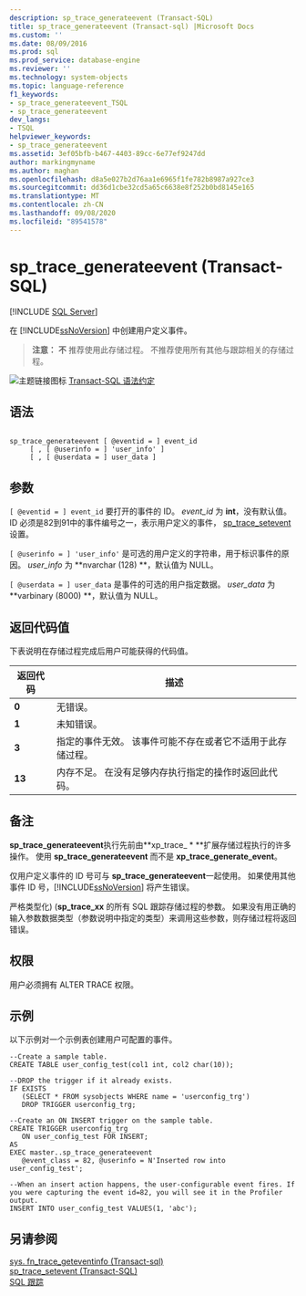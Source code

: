 ```yaml
---
description: sp_trace_generateevent (Transact-SQL)
title: sp_trace_generateevent (Transact-sql) |Microsoft Docs
ms.custom: ''
ms.date: 08/09/2016
ms.prod: sql
ms.prod_service: database-engine
ms.reviewer: ''
ms.technology: system-objects
ms.topic: language-reference
f1_keywords:
- sp_trace_generateevent_TSQL
- sp_trace_generateevent
dev_langs:
- TSQL
helpviewer_keywords:
- sp_trace_generateevent
ms.assetid: 3ef05bfb-b467-4403-89cc-6e77ef9247dd
author: markingmyname
ms.author: maghan
ms.openlocfilehash: d8a5e027b2d76aa1e6965f1fe782b8987a927ce3
ms.sourcegitcommit: dd36d1cbe32cd5a65c6638e8f252b0bd8145e165
ms.translationtype: MT
ms.contentlocale: zh-CN
ms.lasthandoff: 09/08/2020
ms.locfileid: "89541578"
---
```

# <a name="sp_trace_generateevent-transact-sql"></a>sp_trace_generateevent (Transact-SQL)
[!INCLUDE [SQL Server](../../includes/applies-to-version/sqlserver.md)]

  在 [!INCLUDE[ssNoVersion](../../includes/ssnoversion-md.md)] 中创建用户定义事件。  
  
>**注意：** **不** 推荐使用此存储过程。 不推荐使用所有其他与跟踪相关的存储过程。  
  
  
 ![主题链接图标](../../database-engine/configure-windows/media/topic-link.gif "“主题链接”图标") [Transact-SQL 语法约定](../../t-sql/language-elements/transact-sql-syntax-conventions-transact-sql.md)  
  
## <a name="syntax"></a>语法  
  
```  
  
sp_trace_generateevent [ @eventid = ] event_id   
     [ , [ @userinfo = ] 'user_info' ]  
     [ , [ @userdata = ] user_data ]  
```  
  
## <a name="arguments"></a>参数  
`[ @eventid = ] event_id` 要打开的事件的 ID。 *event_id* 为 **int**，没有默认值。 ID 必须是82到91中的事件编号之一，表示用户定义的事件， [sp_trace_setevent](../../relational-databases/system-stored-procedures/sp-trace-setevent-transact-sql.md)设置。  
  
`[ @userinfo = ] 'user_info'` 是可选的用户定义的字符串，用于标识事件的原因。 *user_info* 为 **nvarchar (128) **，默认值为 NULL。  
  
`[ @userdata = ] user_data` 是事件的可选的用户指定数据。 *user_data* 为 **varbinary (8000) **，默认值为 NULL。  
  
## <a name="return-code-values"></a>返回代码值  
 下表说明在存储过程完成后用户可能获得的代码值。  
  
|返回代码|描述|  
|-----------------|-----------------|  
|**0**|无错误。|  
|**1**|未知错误。|  
|**3**|指定的事件无效。 该事件可能不存在或者它不适用于此存储过程。|  
|**13**|内存不足。 在没有足够内存执行指定的操作时返回此代码。|  
  
## <a name="remarks"></a>备注  
 **sp_trace_generateevent**执行先前由**xp_trace_ \* **扩展存储过程执行的许多操作。 使用 **sp_trace_generateevent** 而不是 **xp_trace_generate_event**。  
  
 仅用户定义事件的 ID 号可与 **sp_trace_generateevent**一起使用。 如果使用其他事件 ID 号，[!INCLUDE[ssNoVersion](../../includes/ssnoversion-md.md)] 将产生错误。  
  
 严格类型化)  (**sp_trace_xx** 的所有 SQL 跟踪存储过程的参数。 如果没有用正确的输入参数数据类型（参数说明中指定的类型）来调用这些参数，则存储过程将返回错误。  
  
## <a name="permissions"></a>权限  
 用户必须拥有 ALTER TRACE 权限。  
  
## <a name="examples"></a>示例  
 以下示例对一个示例表创建用户可配置的事件。  
  
```  
--Create a sample table.  
CREATE TABLE user_config_test(col1 int, col2 char(10));  
  
--DROP the trigger if it already exists.  
IF EXISTS  
   (SELECT * FROM sysobjects WHERE name = 'userconfig_trg')  
   DROP TRIGGER userconfig_trg;  
  
--Create an ON INSERT trigger on the sample table.  
CREATE TRIGGER userconfig_trg  
   ON user_config_test FOR INSERT;  
AS  
EXEC master..sp_trace_generateevent  
   @event_class = 82, @userinfo = N'Inserted row into user_config_test';  
  
--When an insert action happens, the user-configurable event fires. If   
you were capturing the event id=82, you will see it in the Profiler output.  
INSERT INTO user_config_test VALUES(1, 'abc');  
```  
  
## <a name="see-also"></a>另请参阅  
 [sys. fn_trace_geteventinfo &#40;Transact-sql&#41;](../../relational-databases/system-functions/sys-fn-trace-geteventinfo-transact-sql.md)   
 [sp_trace_setevent (Transact-SQL)](../../relational-databases/system-stored-procedures/sp-trace-setevent-transact-sql.md)   
 [SQL 跟踪](../../relational-databases/sql-trace/sql-trace.md)  
  
  
